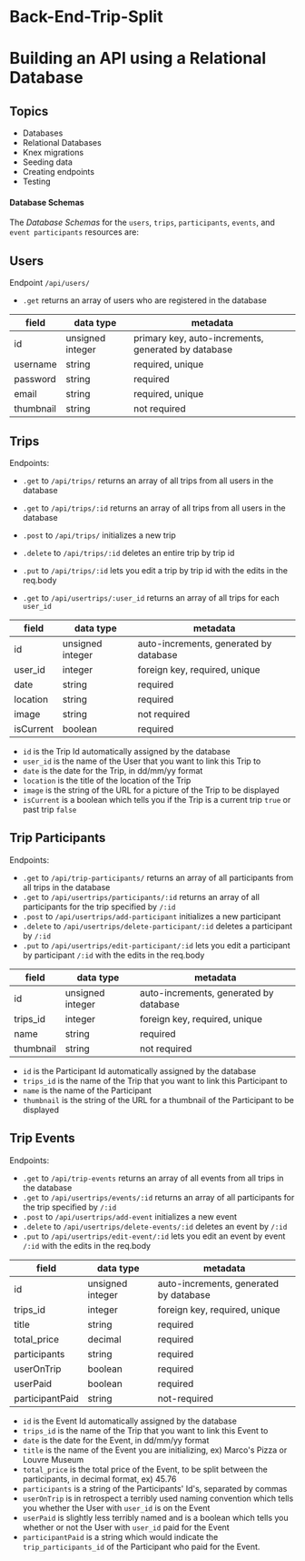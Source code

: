 # Back-End-Trip-Split
# Building an API using a Relational Database

## Topics
- Databases
- Relational Databases
- Knex migrations
- Seeding data
- Creating endpoints
- Testing

#### Database Schemas

The _Database Schemas_ for the `users`, `trips`, `participants`, `events`, and `event participants` resources are:

## Users

Endpoint `/api/users/`
- `.get` returns an array of users who are registered in the database

| field                   | data type        | metadata                                            |
| ----------------------- | ---------------- | --------------------------------------------------- |
| id                      | unsigned integer | primary key, auto-increments, generated by database |
| username                | string           | required, unique                                    |
| password                | string           | required                                            |
| email                   | string           | required, unique                                    |
| thumbnail               | string           | not required                                        |

## Trips

Endpoints:
- `.get` to `/api/trips/` returns an array of all trips from all users in the database
- `.get` to `/api/trips/:id` returns an array of all trips from all users in the database
- `.post` to `/api/trips/` initializes a new trip
- `.delete` to `/api/trips/:id` deletes an entire trip by trip id 
- `.put` to `/api/trips/:id` lets you edit a trip by trip id with the edits in the req.body 

- `.get` to `/api/usertrips/:user_id` returns an array of all trips for each `user_id`

| field                   | data type        | metadata                                            |
| ----------------------- | ---------------- | --------------------------------------------------- |
| id                      | unsigned integer | auto-increments, generated by database              |
| user_id                 | integer          | foreign key, required, unique                       |
| date                    | string           | required                                            |
| location                | string           | required                                            |
| image                   | string           | not required                                        |
| isCurrent               | boolean          | required                                            |

- `id` is the Trip Id automatically assigned by the database
- `user_id` is the name of the User that you want to link this Trip to
- `date` is the date for the Trip, in dd/mm/yy format
- `location` is the title of the location of the Trip
- `image` is the string of the URL for a picture of the Trip to be displayed
- `isCurrent` is a boolean which tells you if the Trip is a current trip `true` or past trip `false`

## Trip Participants

Endpoints:
- `.get` to `/api/trip-participants/` returns an array of all participants from all trips in the database
- `.get` to `/api/usertrips/participants/:id` returns an array of all participants for the trip specified by `/:id`
- `.post` to `/api/usertrips/add-participant` initializes a new participant
- `.delete` to `/api/usertrips/delete-participant/:id` deletes a participant by `/:id` 
- `.put` to `/api/usertrips/edit-participant/:id` lets you edit a participant by participant `/:id` with the edits in the req.body 

| field                   | data type        | metadata                                            |
| ----------------------- | ---------------- | --------------------------------------------------- |
| id                      | unsigned integer | auto-increments, generated by database              |
| trips_id                | integer          | foreign key, required, unique                       |
| name                    | string           | required                                            |
| thumbnail               | string           | not required                                        |

- `id` is the Participant Id automatically assigned by the database
- `trips_id` is the name of the Trip that you want to link this Participant to
- `name` is the name of the Participant
- `thumbnail` is the string of the URL for a thumbnail of the Participant to be displayed

## Trip Events

Endpoints:
- `.get` to `/api/trip-events` returns an array of all events from all trips in the database
- `.get` to `/api/usertrips/events/:id` returns an array of all participants for the trip specified by `/:id`
- `.post` to `/api/usertrips/add-event` initializes a new event
- `.delete` to `/api/usertrips/delete-events/:id` deletes an event by `/:id` 
- `.put` to `/api/usertrips/edit-event/:id` lets you edit an event by event `/:id` with the edits in the req.body 

| field                   | data type        | metadata                                            |
| ----------------------- | ---------------- | --------------------------------------------------- |
| id                      | unsigned integer | auto-increments, generated by database              |
| trips_id                | integer          | foreign key, required, unique                       |
| title                   | string           | required                                            |
| total_price             | decimal          | required                                            |
| participants            | string           | required                                            |
| userOnTrip              | boolean          | required                                            |
| userPaid                | boolean          | required                                            |
| participantPaid         | string           | not-required                                        |

- `id` is the Event Id automatically assigned by the database
- `trips_id` is the name of the Trip that you want to link this Event to
- `date` is the date for the Event, in dd/mm/yy format
- `title` is the name of the Event you are initializing, ex) Marco's Pizza or Louvre Museum
- `total_price` is the total price of the Event, to be split between the participants, in decimal format, ex) 45.76
- `participants` is a string of the Participants' Id's, separated by commas
- `userOnTrip` is in retrospect a terribly used naming convention which tells you whether the User with `user_id` is on the Event
- `userPaid` is slightly less terribly named and is a boolean which tells you whether or not the User with `user_id` paid for the Event
- `participantPaid` is a string which would indicate the `trip_participants_id` of the Participant who paid for the Event.
